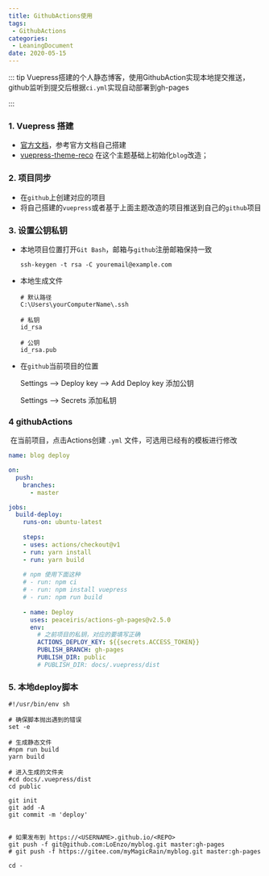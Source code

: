 ```yaml
---
title: GithubActions使用
tags:
 - GithubActions
categories:
 - LeaningDocument
date: 2020-05-15
---
```


::: tip
Vuepress搭建的个人静态博客，使用GithubAction实现本地提交推送，github监听到提交后根据`ci.yml`实现自动部署到gh-pages

:::

<!-- more -->

### 1. Vuepress 搭建

* [官方文档](https://www.vuepress.cn/)，参考官方文档自己搭建
* [vuepress-theme-reco](https://vuepress-theme-reco.recoluan.com/) 在这个主题基础上初始化`blog`改造；

### 2. 项目同步

* 在`github`上创建对应的项目
* 将自己搭建的`vuepress`或者基于上面主题改造的项目推送到自己的`github`项目

### 3. 设置公钥私钥

* 本地项目位置打开`Git Bash`，邮箱与`github`注册邮箱保持一致

  ```shell
  ssh-keygen -t rsa -C youremail@example.com
  ```

* 本地生成文件

  ```shell
  # 默认路径
  C:\Users\yourComputerName\.ssh
  
  # 私钥
  id_rsa
  
  # 公钥
  id_rsa.pub
  ```

* 在`github`当前项目的位置

  Settings --> Deploy key --> Add Deploy key   添加公钥

  Settings --> Secrets 添加私钥

### 4 githubActions

​	在当前项目，点击Actions创建 `.yml` 文件，可选用已经有的模板进行修改

```yml
name: blog deploy

on: 
  push:
    branches: 
      - master

jobs:
  build-deploy:
    runs-on: ubuntu-latest
    
    steps:
    - uses: actions/checkout@v1
    - run: yarn install
    - run: yarn build
    
    # npm 使用下面这种
    # - run: npm ci
    # - run: npm install vuepress
    # - run: npm run build
    
    - name: Deploy
      uses: peaceiris/actions-gh-pages@v2.5.0
      env:
      	# 之前项目的私钥，对应的要填写正确
        ACTIONS_DEPLOY_KEY: ${{secrets.ACCESS_TOKEN}}
        PUBLISH_BRANCH: gh-pages
        PUBLISH_DIR: public
        # PUBLISH_DIR: docs/.vuepress/dist
```

### 5. 本地deploy脚本

```shell
#!/usr/bin/env sh

# 确保脚本抛出遇到的错误
set -e

# 生成静态文件
#npm run build
yarn build

# 进入生成的文件夹
#cd docs/.vuepress/dist
cd public

git init
git add -A
git commit -m 'deploy'


# 如果发布到 https://<USERNAME>.github.io/<REPO>
git push -f git@github.com:LoEnzo/myblog.git master:gh-pages
# git push -f https://gitee.com/myMagicRain/myblog.git master:gh-pages

cd -
```

